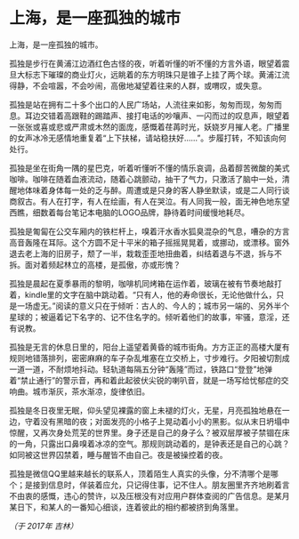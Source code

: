 # 上海，是一座孤独的城市

上海，是一座孤独的城市。

孤独是步行在黄浦江边酒红色古怪的夜，听着听懂的听不懂的方言外语，眼望着震旦大标志下璀璨的商业灯火，远眺着的东方明珠只是锥子上挂了两个球。黄浦江流得静，不会喧嚣，不会吵闹，高傲地凝望着往来的人群，或喟叹，或失意。

孤独是站在拥有二十多个出口的人民广场站，人流往来如影，匆匆而现，匆匆而息。耳边交错着高跟鞋的踢踏声、接打电话的吵嚷声、一闪而过的叹息声，眼望着一张张或喜或悲或严肃或木然的面庞，感慨着荏苒时光，妖娆岁月摧人老。广播里的女声冰冷无感情地重复着“上下扶梯，请站稳扶好……”。步履打转，不知该向何处行。

孤独是坐在街角一隅的星巴克，听着听懂听不懂的情乐哀调，品着醇苦微酸的美式咖啡。咖啡在随着血液流动，随着心跳颤动，抽干了气力，只激活了脑中一处，清醒地体味着身体每一处的乏与醉。周遭或是只身的客人静坐默读，或是二人同行谈商叙古。有人在打字，有人在绘画，有人在哭泣。有人同我一般，面无神色地东望西瞧，细数着每台笔记本电脑的LOGO品牌，静待着时间缓慢地耗尽。

孤独是匍匐在公交车厢内的铁栏杆上，嗅着汗水香水狐臭混杂的气息，嘈杂的方言高音轰隆在耳际。这个方圆不足十平米的箱子摇摇晃晃着，或挪动，或漂移。窗外退去老上海的旧房子，颓了一半，栽栽歪歪地扭曲着，纠结着退与不退，拆与不拆。面对着频起林立的高楼，是孤傲，亦或形愧？

孤独是晨起在夏季暴雨的黎明，咖啡机同烤箱在运作着，玻璃在被有节奏地敲打着，kindle里的文字在脑中跳动着。“只有人，他的寿命很长，无论他做什么，只是一场虚无。”阅读的意义只在于倾听：古人的、今人的；城市另一端的、另外半个星球的；被逼着记下名字的、记不住名字的。倾听着他们的故事，牢骚，意淫，还有说教。

孤独是无言的休息日里的，阳台上遥望着黄昏的城市街角。方方正正的高楼大厦有规则地错落排列，密密麻麻的车子杂乱堆塞在立交桥上，寸步难行。夕阳被切割成一道一道，不耐烦地抖动。轻轨道每隔五分钟“轰隆”而过，铁路口“登登”地弹着“禁止通行”的警示音，再和着此起彼伏尖锐的喇叭音，就是一场写给忧郁症的交响曲。城市渐灰，茶水渐凉，旋律依旧。

孤独是冬日夜里无眠，仰头望见裸露的窗上未褪的灯火，无星，月亮孤独地悬在一边，守着没有黑暗的夜；对面发亮的小格子上晃动着小小的黑影。似从末日坍塌中惊醒，又再次身处荒芜的世界里。身子还是自己的身子么？被双层厚被子禁锢在床的一角，只露出口鼻嗅着冰凉的空气。那规则跳动着的，是钟表还是自己的心跳？如同被这世界囚禁着，睡与醒皆不由自己。夜是被操控着的夜。

孤独是微信QQ里越来越长的联系人，顶着陌生人真实的头像，分不清哪个是哪个；是接到信息时，佯装着应允，只记得住事，记不住人。朋友圈里齐齐地刷着言不由衷的感慨，违心的赞许，以及压根没有对应用户群体查阅的广告信息。是某月某日下，和某人的一番知心细谈，连着彼此的相约都被挤到角落里。

*（于 2017年 吉林）*